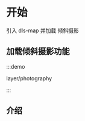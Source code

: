 <!--
 * @Author: Kang
 * @Date: 2024-09-11 16:54:34
 * @Last Modified by: Kang
 * @LastEditTime: 2024-09-29 15:50:55
-->
# 开始

引入 dls-map 并加载 倾斜摄影

## 加载倾斜摄影功能

:::demo 

layer/photography

:::


## 介绍

